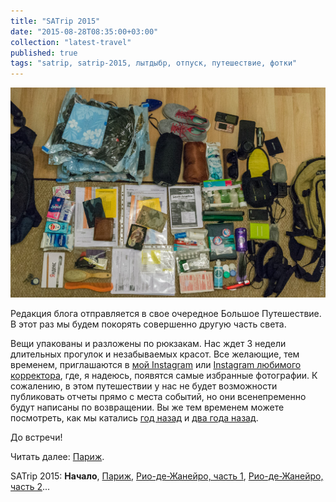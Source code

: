 ```yaml
---
title: "SATrip 2015"
date: "2015-08-28T08:35:00+03:00"
collection: "latest-travel"
published: true
tags: "satrip, satrip-2015, лытдыбр, отпуск, путешествие, фотки"
---
```


![](/images/travel/2015-09-satrip/start-packing.jpg)

Редакция блога отправляется в свое очередное Большое Путешествие. В этот раз мы будем покорять совершенно другую часть
света.

Вещи упакованы и разложены по рюкзакам. Нас ждет 3 недели длительных прогулок и незабываемых красот. Все желающие, тем
временем, приглашаются в [мой Instagram](http://instagram.com/dikmax) или [Instagram любимого
корректора](http://instagram.com/bred234), где, я надеюсь, появятся самые избранные фотографии. К сожалению, в этом
путешествии у нас не будет возможности публиковать отчеты прямо с места событий, но они всенепременно будут написаны
по возвращении. Вы же тем временем можете посмотреть, как мы катались [год назад][one] и [два года назад][two].

До встречи!

Читать далее: [Париж](/post/satrip-2015-paris/).

SATrip 2015:
**Начало**,
[Париж](/post/satrip-2015-paris/),
[Рио-де-Жанейро, часть 1](/post/satrip-2015-rio-1/),
[Рио-де-Жанейро, часть 2](/post/satrip-2015-rio-2/)...

[one]: /post/eurotrip-2014/
[two]: /post/eurotrip-2013/
